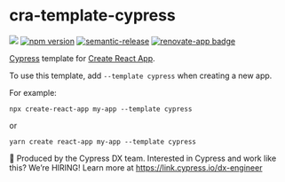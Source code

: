 # cra-template-cypress

[![](https://github.com/cypress-io/cra-template-cypress/workflows/main/badge.svg?branch=master)](https://github.com/cypress-io/cra-template-cypress/actions)
[![npm version](https://badge.fury.io/js/cra-template-cypress.svg)](https://badge.fury.io/js/cra-template-cypress)
[![semantic-release][semantic-image]][semantic-url]
[![renovate-app badge][renovate-badge]][renovate-app]

[Cypress](https://cypress.io) template for [Create React App](https://github.com/facebook/create-react-app).

To use this template, add `--template cypress` when creating a new app.

For example:

`npx create-react-app my-app --template cypress`

or

`yarn create react-app my-app --template cypress`

[semantic-image]: https://img.shields.io/badge/%20%20%F0%9F%93%A6%F0%9F%9A%80-semantic--release-e10079.svg
[semantic-url]: https://github.com/semantic-release/semantic-release
[renovate-badge]: https://img.shields.io/badge/renovate-app-blue.svg
[renovate-app]: https://renovateapp.com/

:triangular_flag_on_post: Produced by the Cypress DX team. Interested in Cypress and work like this? We’re HIRING! Learn more at https://link.cypress.io/dx-engineer

